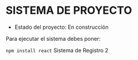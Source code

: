 <h1>SISTEMA DE PROYECTO</h1>

- Estado del proyecto: En construcción

Para ejecutar el sistema debes poner:

```npm install react``` 
Sistema de Registro 2
